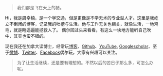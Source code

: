 > 我们都是飞在天上的猪。

Hi，我是周幸楠，是一个学交通，但是更像是不学无术的专业型人才。这里是我屹立不倒闭的博客，记录我的吐槽与生活。他与工作无关也相关，就像生活，一地鸡毛，就是瞎逼逼能拯救人了。
偶尔回过头来看看，有这么一块地方能听自己吹牛，其实也蛮不错的。

现在我还在加拿大读博士，经常玩[博客](https://luckysouthchou.github.io)、[Github](https://github.com/luckysouthchou)、[YouTube](https://youtube.com/channel/UC6GsCmpXiaRbhB3E6Y1lIuQ), [Googlescholar](https://scholar.google.co.uk/citations?user=zEmmDhgAAAAJ&hl=en)、至于[微博](https://weibo.com/u/1836954672)、[Twitter](https://twitter.com/ChouLuckysouth/)、[Facebook](https://www.facebook.com/profile.php?id=100011798162179)偶尔玩，大家有兴趣可以关注。


>为了让生活继续，还是要有理想的。不然以后的苦日子那么多，可怎么办呢。
